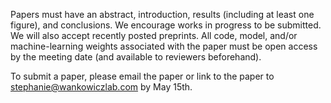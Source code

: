 Papers must have an abstract, introduction, results (including at least one figure), and conclusions. 
We encourage works in progress to be submitted. We will also accept recently posted preprints. 
All code, model, and/or machine-learning weights associated with the paper must be open access by the meeting date (and available to reviewers beforehand). 

To submit a paper, please email the paper or link to the paper to stephanie@wankowiczlab.com by May 15th. 
